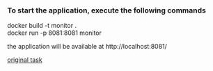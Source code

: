 <h3> To start the application, execute the following commands </h3>
docker build -t monitor . </br>
docker run -p 8081:8081 monitor </br>

the application will be available at http://localhost:8081/

[original task](https://docs.google.com/document/d/1EAEFw0qOh6rEfJOZPXFUQUgTsHqQm2DBiduVUO7ykw4/edit?usp=sharing)
